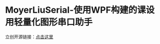 # MoyerLiuSerial-使用WPF构建的课设用轻量化图形串口助手
立创开源链接：[点击这里](https://oshwhub.com/fullbridgerectifier/adxl330-based-on-threadx-in-g031g8u6)
